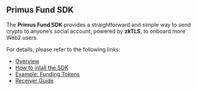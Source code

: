## Primus Fund SDK

The **Primus Fund SDK** provides a straightforward and simple way to send crypto to anyone’s social account, powered by **zkTLS**, to onboard more Web2 users.

For details, please refer to the following links:

- [Overview](./README/overview.md)
- [How to intall the SDK](./README/install.md)
- [Example: Funding Tokens](./README/example.md)
- [Receiver Guide](./README/receiver-guide.md)
